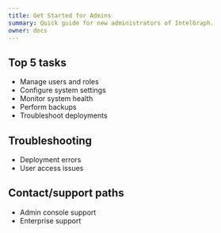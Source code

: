 ```yaml
---
title: Get Started for Admins
summary: Quick guide for new administrators of IntelGraph.
owner: docs
---
```


## Top 5 tasks
- Manage users and roles
- Configure system settings
- Monitor system health
- Perform backups
- Troubleshoot deployments

## Troubleshooting
- Deployment errors
- User access issues

## Contact/support paths
- Admin console support
- Enterprise support